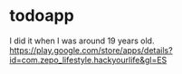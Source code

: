 # todoapp
I did it when I was around 19 years old.<br>
https://play.google.com/store/apps/details?id=com.zepo_lifestyle.hackyourlife&gl=ES
